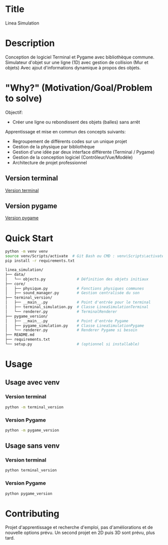 # Title

Linea Simulation

# Description

Conception de logiciel Terminal et Pygame avec bibliothèque commune.
Simulateur d'objet sur une ligne (1D) avec gestion de collision (Mur et objets)
Avec ajout d'informations dynamique à propos des objets.

# "Why?" (Motivation/Goal/Problem to solve)

Objectif:
- Créer une ligne ou rebondissent des objets (balles) sans arrêt

Apprentissage et mise en commun des concepts suivants:
- Regroupement de différents codes sur un unique projet 
- Gestion de la physique par bibliothèque
- Gestion d'une idée par deux interface différente (Terminal / Pygame)
- Gestion de la conception logiciel (Contrôleur/Vue/Modèle)
- Architecture de projet professionnel

## Version terminal
[Version terminal](Linea_Simulation/documentation/pygame_version.png)

## Version pygame
[Version pygame](Linea_Simulation/documentation\pygame_version.png)

# Quick Start

```bash
python -m venv venv
source venv/Scripts/activate  # Git Bash ou CMD : venv\Scripts\activate.bat
pip install -r requirements.txt
```

```bash
linea_simulation/
├── data/
│   └── objects.py              # Définition des objets initiaux
├── core/
│   ├── physique.py             # Fonctions physiques communes
│   ├── sound_manager.py        # Gestion centralisée du son
├── terminal_version/
│   ├── __main__.py             # Point d'entrée pour le terminal
│   ├── terminal_simulation.py  # Classe LineaSimulationTerminal
│   └── renderer.py             # TerminalRenderer
├── pygame_version/
│   ├── __main__.py             # Point d'entrée Pygame
│   ├── pygame_simulation.py    # Classe LineaSimulationPygame
│   └── renderer.py             # Renderer Pygame si besoin
├── README.md
├── requirements.txt
└── setup.py                    # (optionnel si installable)
```

# Usage

## Usage avec venv
### Version terminal
```bash
python -m terminal_version
```
### Version Pygame
```bash
python -m pygame_version
```
## Usage sans venv
### Version terminal
```bash
python terminal_version
```
### Version Pygame
```bash
python pygame_version
```

# Contributing
Projet d'apprentissage et recherche d'emploi, pas d'améliorations et de nouvelle options prévu.
Un second projet en 2D puis 3D sont prévu, plus tard.